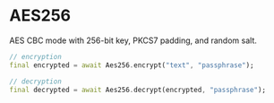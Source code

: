 # AES256

AES CBC mode with 256-bit key, PKCS7 padding, and random salt.

```dart
// encryption
final encrypted = await Aes256.encrypt("text", "passphrase");

// decryption
final decrypted = await Aes256.decrypt(encrypted, "passphrase");
```
